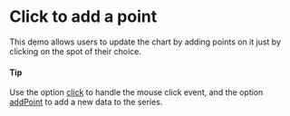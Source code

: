 # Click to add a point
This demo allows users to update the chart by adding points on it just by clicking on the spot of their choice. 

#### Tip
Use the option [click](http://api.highcharts.com/highcharts/chart.events.click) to handle the mouse click event, and the option [addPoint](http://api.highcharts.com/highcharts/Series.addPoint) to add a new data to the series.